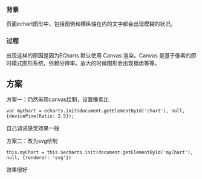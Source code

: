 ### 背景
页面echart图形中，包括图例和横纵轴在内的文字都会出现模糊的状况。

### 过程
出现这样的原因是因为ECharts 默认使用 Canvas 渲染。Canvas 是基于像素的即时模式图形系统，依赖分辨率。放大的时候图形会出现锯齿等等。

## 方案

方案一：仍然采用canvas绘制，设置像素比
```
var myChart = echarts.init(document.getElementById('chart'), null, {devicePixelRatio: 2.5});
```
自己调试感觉效果一般

方案二：改为svg绘制
```
this.myChart = this.$echarts.init(document.getElementById('myChart'), null, {renderer: 'svg'})
```
效果很好